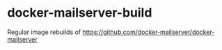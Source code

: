 # docker-mailserver-build

Regular image rebuilds of https://github.com/docker-mailserver/docker-mailserver

